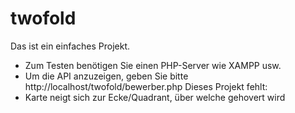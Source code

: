 # twofold
Das ist ein einfaches Projekt.
- Zum Testen benötigen Sie einen PHP-Server wie XAMPP usw.
- Um die API anzuzeigen, geben Sie bitte http://localhost/twofold/bewerber.php
Dieses Projekt fehlt:
- Karte neigt sich zur Ecke/Quadrant, über welche gehovert wird
